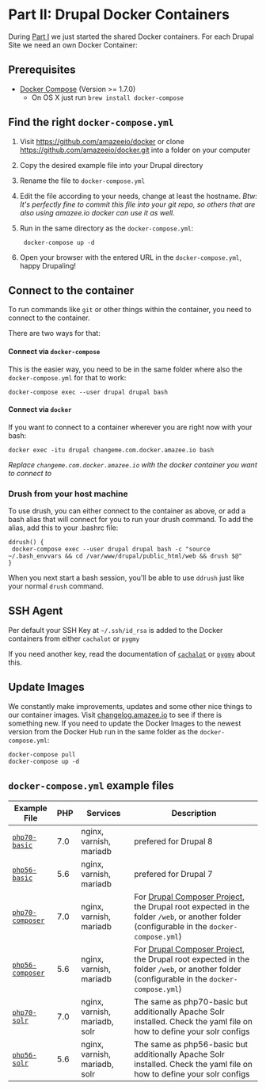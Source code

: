 # Part II: Drupal Docker Containers

<!-- toc -->

During [Part I](./local_docker_development.md#part-i-shared-docker-containers) we just started the shared Docker containers. For each Drupal Site we need an own Docker Container:

## Prerequisites
* [Docker Compose](https://docs.docker.com/compose/install/) (Version >= 1.7.0)
  * On OS X just run `brew install docker-compose`

## Find the right `docker-compose.yml`

1. Visit https://github.com/amazeeio/docker or clone https://github.com/amazeeio/docker.git into a folder on your computer
2. Copy the desired example file into your Drupal directory
3. Rename the file to `docker-compose.yml`
4. Edit the file according to your needs, change at least the hostname. _Btw: It's perfectly fine to commit this file into your git repo, so others that are also using amazee.io docker can use it as well._
5. Run in the same directory as the `docker-compose.yml`:

        docker-compose up -d
6. Open your browser with the entered URL in the `docker-compose.yml`, happy Drupaling!

## Connect to the container

To run commands like `git` or other things within the container, you need to connect to the container.

There are two ways for that:

#### Connect via `docker-compose`

This is the easier way, you need to be in the same folder where also the `docker-compose.yml` for that to work:

    docker-compose exec --user drupal drupal bash

#### Connect via `docker`

If you want to connect to a container wherever you are right now with your bash:

	docker exec -itu drupal changeme.com.docker.amazee.io bash

*Replace `changeme.com.docker.amazee.io` with the docker container you want to connect to*

### Drush from your host machine

To use drush, you can either connect to the container as above, or add a bash alias that will connect for you to run your drush command. To add the alias, add this to your .bashrc file:

```
ddrush() {
 docker-compose exec --user drupal drupal bash -c "source ~/.bash_envvars && cd /var/www/drupal/public_html/web && drush $@"
}
```

When you next start a bash session, you'll be able to use `ddrush` just like your normal `drush` command.

## SSH Agent

Per default your SSH Key at `~/.ssh/id_rsa` is added to the Docker containers from either `cachalot` or `pygmy`

If you need another key, read the documentation of [`cachalot`](os_x_cachalot.md) or [`pygmy`](linux_pygmy.md) about this.

## Update Images

We constantly make improvements, updates and some other nice things to our container images. Visit [changelog.amazee.io](https://changelog.amazee.io) to see if there is something new. If you need to update the Docker Images to the newest version from the Docker Hub run in the same folder as the `docker-compose.yml`:

	docker-compose pull
	docker-compose up -d

## `docker-compose.yml` example files

| Example File                                                                                  | PHP | Services                      | Description                                                                                                                     |
|-----------------------------------------------------------------------------------------------|-----|-------------------------------|---------------------------------------------------------------------------------------------------------------------------------|
| [`php70-basic`](https://github.com/amazeeio/docker/blob/master/example-php70-basic.yml)       | 7.0 | nginx, varnish, mariadb       | prefered for Drupal 8                                                                                                           |
| [`php56-basic`](https://github.com/amazeeio/docker/blob/master/example-php56-basic.yml)       | 5.6 | nginx, varnish, mariadb       | prefered for Drupal 7                                                                                                           |
| [`php70-composer`](https://github.com/amazeeio/docker/blob/master/example-php70-composer.yml) | 7.0 | nginx, varnish, mariadb       | For [Drupal Composer Project](https://github.com/drupal-composer/drupal-project), the Drupal root expected in the folder `/web`, or another folder (configurable in the `docker-compose.yml`) |
| [`php56-composer`](https://github.com/amazeeio/docker/blob/master/example-php56-composer.yml) | 5.6 | nginx, varnish, mariadb       | For [Drupal Composer Project](https://github.com/drupal-composer/drupal-project), the Drupal root expected in the folder `/web`, or another folder (configurable in the `docker-compose.yml`) |
| [`php70-solr`](https://github.com/amazeeio/docker/blob/master/example-php70-solr.yml)         | 7.0 | nginx, varnish, mariadb, solr | The same as php70-basic but additionally Apache Solr installed. Check the yaml file on how to define your solr configs          |
| [`php56-solr`](https://github.com/amazeeio/docker/blob/master/example-php56-solr.yml)         | 5.6 | nginx, varnish, mariadb, solr | The same as php56-basic but additionally Apache Solr installed. Check the yaml file on how to define your solr configs          |
